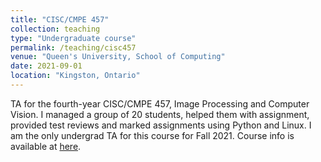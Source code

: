 ```yaml
---
title: "CISC/CMPE 457"
collection: teaching
type: "Undergraduate course"
permalink: /teaching/cisc457
venue: "Queen's University, School of Computing"
date: 2021-09-01
location: "Kingston, Ontario"
---
```


TA for the fourth-year CISC/CMPE 457, Image Processing and Computer Vision. I managed a group of 20 students, helped them with assignment, provided test reviews and marked assignments using Python and Linux. I am the only undergrad TA for this course for Fall 2021. Course info is available at [here](https://watkins.cs.queensu.ca/~jstewart/457/schedule.html).
